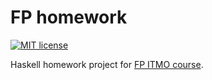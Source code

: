 # FP homework

[![MIT license](https://img.shields.io/badge/license-MIT-blue.svg)](https://github.com//fp-homework/blob/master/LICENSE)

Haskell homework project for [FP ITMO course](https://github.com/jagajaga/FP-course-ITMO).


